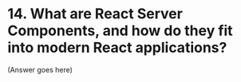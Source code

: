 # 14. What are React Server Components, and how do they fit into modern React applications?

(Answer goes here)
